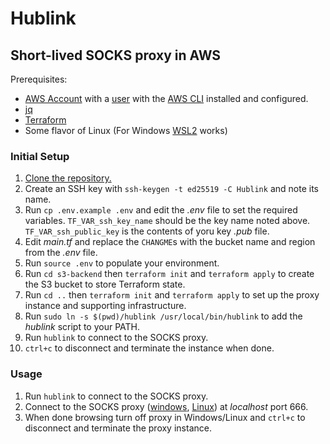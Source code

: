 # Hublink

## Short-lived SOCKS proxy in AWS

Prerequisites:
* [AWS Account](https://docs.aws.amazon.com/accounts/latest/reference/manage-acct-creating.html) with a [user](https://docs.aws.amazon.com/IAM/latest/UserGuide/id_users_create.html) with the [AWS CLI](https://docs.aws.amazon.com/cli/latest/userguide/getting-started-install.html) installed and configured.
* [jq](https://jqlang.github.io/jq/download/)
* [Terraform](https://developer.hashicorp.com/terraform/tutorials/aws-get-started/install-cli)
* Some flavor of Linux (For Windows [WSL2](https://learn.microsoft.com/en-us/windows/wsl/install) works)

### Initial Setup

1. [Clone the repository.](https://docs.github.com/en/repositories/creating-and-managing-repositories/cloning-a-repository)
1. Create an SSH key with `ssh-keygen -t ed25519 -C Hublink` and note its name.
1. Run `cp .env.example .env` and edit the _.env_ file to set the required variables. `TF_VAR_ssh_key_name` should be the key name noted above. `TF_VAR_ssh_public_key` is the contents of yoru key _.pub_ file.
1. Edit _main.tf_ and replace the `CHANGME`s with the bucket name and region from the _.env_ file.
1. Run `source .env` to populate your environment.
1. Run `cd s3-backend` then `terraform init` and `terraform apply` to create the S3 bucket to store Terraform state.
1. Run `cd ..` then `terraform init` and `terraform apply` to set up the proxy instance and supporting infrastructure.
1. Run `sudo ln -s $(pwd)/hublink /usr/local/bin/hublink` to add the _hublink_ script to your PATH.
1. Run `hublink` to connect to the SOCKS proxy.
1. `ctrl+c` to disconnect and terminate the instance when done.

### Usage
1. Run `hublink` to connect to the SOCKS proxy.
1. Connect to the SOCKS proxy ([windows](), [Linux]()) at _localhost_ port 666.
1. When done browsing turn off proxy in Windows/Linux and `ctrl+c` to disconnect and terminate the proxy instance.
